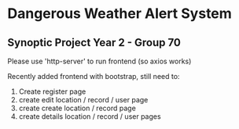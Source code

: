 # Dangerous Weather Alert System
## Synoptic Project Year 2 - Group 70

Please use 'http-server' to run frontend (so axios works)

Recently added frontend with bootstrap, still need to:
1. Create register page
2. create edit location / record / user page
3. create create location / record page
4. create details location / record / user pages